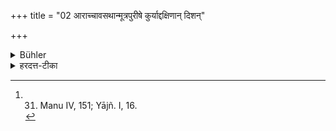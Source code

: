 +++
title = "02 आराच्चावसथान्मूत्रपुरीषे कुर्याद्दक्षिणान् दिशन्"

+++

<details><summary>Bühler</summary>

2. He shall void excrements far from his house, having gone towards the south or south-west. [^1] 


[^1]:  31. Manu IV, 151; Yājñ. I, 16.
</details>

<details><summary>हरदत्त-टीका</summary>

## सूत्रम्
आराच्चाऽऽवसथान्मूत्रपुरीषे कुर्याद्दक्षिणां दिशं दक्षिणापरां वा ॥ २॥  
### टिप्पनी
आवसथो गृहम् । तस्य दूरतो मूत्रपुरीषे कुर्यात्, दक्षिणां दिशम् । द्वितीयानिर्देशादभिनिष्क्रम्येति गम्यते । दक्षिणापरा नैऋती ॥२॥
</details>
